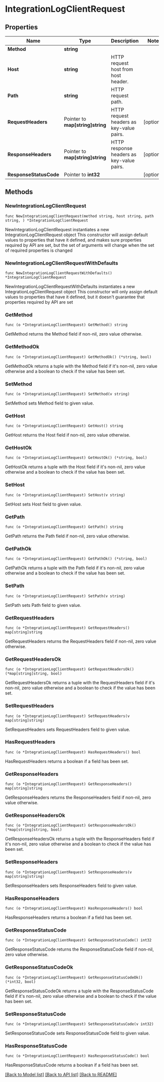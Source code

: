 # IntegrationLogClientRequest

## Properties

Name | Type | Description | Notes
------------ | ------------- | ------------- | -------------
**Method** | **string** |  | 
**Host** | **string** | HTTP request host from host header. | 
**Path** | **string** | HTTP request path. | 
**RequestHeaders** | Pointer to **map[string]string** | HTTP request headers as key-value pairs. | [optional] 
**ResponseHeaders** | Pointer to **map[string]string** | HTTP response headers as key-value pairs. | [optional] 
**ResponseStatusCode** | Pointer to **int32** |  | [optional] 

## Methods

### NewIntegrationLogClientRequest

`func NewIntegrationLogClientRequest(method string, host string, path string, ) *IntegrationLogClientRequest`

NewIntegrationLogClientRequest instantiates a new IntegrationLogClientRequest object
This constructor will assign default values to properties that have it defined,
and makes sure properties required by API are set, but the set of arguments
will change when the set of required properties is changed

### NewIntegrationLogClientRequestWithDefaults

`func NewIntegrationLogClientRequestWithDefaults() *IntegrationLogClientRequest`

NewIntegrationLogClientRequestWithDefaults instantiates a new IntegrationLogClientRequest object
This constructor will only assign default values to properties that have it defined,
but it doesn't guarantee that properties required by API are set

### GetMethod

`func (o *IntegrationLogClientRequest) GetMethod() string`

GetMethod returns the Method field if non-nil, zero value otherwise.

### GetMethodOk

`func (o *IntegrationLogClientRequest) GetMethodOk() (*string, bool)`

GetMethodOk returns a tuple with the Method field if it's non-nil, zero value otherwise
and a boolean to check if the value has been set.

### SetMethod

`func (o *IntegrationLogClientRequest) SetMethod(v string)`

SetMethod sets Method field to given value.


### GetHost

`func (o *IntegrationLogClientRequest) GetHost() string`

GetHost returns the Host field if non-nil, zero value otherwise.

### GetHostOk

`func (o *IntegrationLogClientRequest) GetHostOk() (*string, bool)`

GetHostOk returns a tuple with the Host field if it's non-nil, zero value otherwise
and a boolean to check if the value has been set.

### SetHost

`func (o *IntegrationLogClientRequest) SetHost(v string)`

SetHost sets Host field to given value.


### GetPath

`func (o *IntegrationLogClientRequest) GetPath() string`

GetPath returns the Path field if non-nil, zero value otherwise.

### GetPathOk

`func (o *IntegrationLogClientRequest) GetPathOk() (*string, bool)`

GetPathOk returns a tuple with the Path field if it's non-nil, zero value otherwise
and a boolean to check if the value has been set.

### SetPath

`func (o *IntegrationLogClientRequest) SetPath(v string)`

SetPath sets Path field to given value.


### GetRequestHeaders

`func (o *IntegrationLogClientRequest) GetRequestHeaders() map[string]string`

GetRequestHeaders returns the RequestHeaders field if non-nil, zero value otherwise.

### GetRequestHeadersOk

`func (o *IntegrationLogClientRequest) GetRequestHeadersOk() (*map[string]string, bool)`

GetRequestHeadersOk returns a tuple with the RequestHeaders field if it's non-nil, zero value otherwise
and a boolean to check if the value has been set.

### SetRequestHeaders

`func (o *IntegrationLogClientRequest) SetRequestHeaders(v map[string]string)`

SetRequestHeaders sets RequestHeaders field to given value.

### HasRequestHeaders

`func (o *IntegrationLogClientRequest) HasRequestHeaders() bool`

HasRequestHeaders returns a boolean if a field has been set.

### GetResponseHeaders

`func (o *IntegrationLogClientRequest) GetResponseHeaders() map[string]string`

GetResponseHeaders returns the ResponseHeaders field if non-nil, zero value otherwise.

### GetResponseHeadersOk

`func (o *IntegrationLogClientRequest) GetResponseHeadersOk() (*map[string]string, bool)`

GetResponseHeadersOk returns a tuple with the ResponseHeaders field if it's non-nil, zero value otherwise
and a boolean to check if the value has been set.

### SetResponseHeaders

`func (o *IntegrationLogClientRequest) SetResponseHeaders(v map[string]string)`

SetResponseHeaders sets ResponseHeaders field to given value.

### HasResponseHeaders

`func (o *IntegrationLogClientRequest) HasResponseHeaders() bool`

HasResponseHeaders returns a boolean if a field has been set.

### GetResponseStatusCode

`func (o *IntegrationLogClientRequest) GetResponseStatusCode() int32`

GetResponseStatusCode returns the ResponseStatusCode field if non-nil, zero value otherwise.

### GetResponseStatusCodeOk

`func (o *IntegrationLogClientRequest) GetResponseStatusCodeOk() (*int32, bool)`

GetResponseStatusCodeOk returns a tuple with the ResponseStatusCode field if it's non-nil, zero value otherwise
and a boolean to check if the value has been set.

### SetResponseStatusCode

`func (o *IntegrationLogClientRequest) SetResponseStatusCode(v int32)`

SetResponseStatusCode sets ResponseStatusCode field to given value.

### HasResponseStatusCode

`func (o *IntegrationLogClientRequest) HasResponseStatusCode() bool`

HasResponseStatusCode returns a boolean if a field has been set.


[[Back to Model list]](../README.md#documentation-for-models) [[Back to API list]](../README.md#documentation-for-api-endpoints) [[Back to README]](../README.md)


